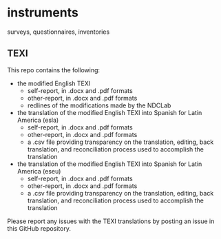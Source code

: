 # instruments
surveys, questionnaires, inventories

## TEXI
This repo contains the following:
* the modified English TEXI
    * self-report, in .docx and .pdf formats
    * other-report, in .docx and .pdf formats
    * redlines of the modifications made by the NDCLab
* the translation of the modified English TEXI into Spanish for Latin America (esla)
    * self-report, in .docx and .pdf formats
    * other-report, in .docx and .pdf formats
    * a .csv file providing transparency on the translation, editing, back translation, and reconciliation process used to accomplish the translation
* the translation of the modified English TEXI into Spanish for Latin America (eseu)
    * self-report, in .docx and .pdf formats
    * other-report, in .docx and .pdf formats
    * a .csv file providing transparency on the translation, editing, back translation, and reconciliation process used to accomplish the translation

Please report any issues with the TEXI translations by posting an issue in this GitHub repository.